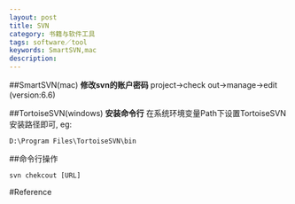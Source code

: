 ```yaml
---
layout: post
title: SVN
category: 书籍与软件工具
tags: software／tool
keywords: SmartSVN,mac
description: 
---
```

##SmartSVN(mac)
**修改svn的账户密码**
project-\>check out-\>manage-\>edit (version:6.6)

##TortoiseSVN(windows)
**安装命令行**
在系统环境变量Path下设置TortoiseSVN安装路径即可,
eg:

```
D:\Program Files\TortoiseSVN\bin
```

##命令行操作

```
svn chekcout [URL]
```

#Reference

